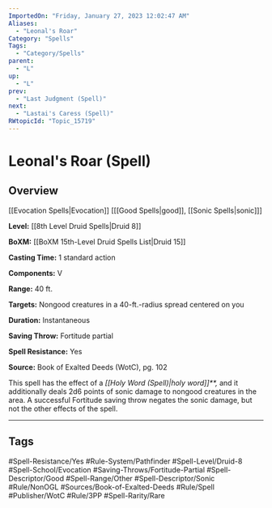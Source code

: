 ```yaml
---
ImportedOn: "Friday, January 27, 2023 12:02:47 AM"
Aliases:
  - "Leonal's Roar"
Category: "Spells"
Tags:
  - "Category/Spells"
parent:
  - "L"
up:
  - "L"
prev:
  - "Last Judgment (Spell)"
next:
  - "Lastai's Caress (Spell)"
RWtopicId: "Topic_15719"
---
```

# Leonal's Roar (Spell)
## Overview
[[Evocation Spells|Evocation]] \[[[Good Spells|good]], [[Sonic Spells|sonic]]]

**Level:** [[8th Level Druid Spells|Druid 8]]

**BoXM:** [[BoXM 15th-Level Druid Spells List|Druid 15]]

**Casting Time:** 1 standard action

**Components:** V

**Range:** 40 ft.

**Targets:** Nongood creatures in a 40-ft.-radius spread centered on you

**Duration:** Instantaneous

**Saving Throw:** Fortitude partial

**Spell Resistance:** Yes

**Source:** Book of Exalted Deeds (WotC), pg. 102

This spell has the effect of a *[[Holy Word (Spell)|holy word]]**,* and it additionally deals 2d6 points of sonic damage to nongood creatures in the area. A successful Fortitude saving throw negates the sonic damage, but not the other effects of the spell.


---
## Tags
#Spell-Resistance/Yes #Rule-System/Pathfinder #Spell-Level/Druid-8 #Spell-School/Evocation #Saving-Throws/Fortitude-Partial #Spell-Descriptor/Good #Spell-Range/Other #Spell-Descriptor/Sonic #Rule/NonOGL #Sources/Book-of-Exalted-Deeds #Rule/Spell #Publisher/WotC #Rule/3PP #Spell-Rarity/Rare

